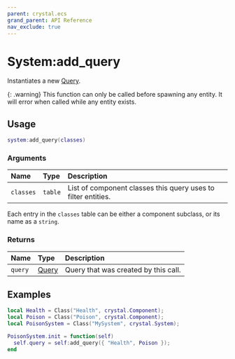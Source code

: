 ```yaml
---
parent: crystal.ecs
grand_parent: API Reference
nav_exclude: true
---
```


# System:add_query

Instantiates a new [Query](query).

{: .warning}
This function can only be called before spawning any entity. It will error when called while any entity exists.

## Usage

```lua
system:add_query(classes)
```

### Arguments

| Name      | Type    | Description                                                   |
| :-------- | :------ | :------------------------------------------------------------ |
| `classes` | `table` | List of component classes this query uses to filter entities. |

Each entry in the `classes` table can be either a component subclass, or its name as a `string`.

### Returns

| Name    | Type           | Description                          |
| :------ | :------------- | :----------------------------------- |
| `query` | [Query](query) | Query that was created by this call. |

## Examples

```lua
local Health = Class("Health", crystal.Component);
local Poison = Class("Poison", crystal.Component);
local PoisonSystem = Class("MySystem", crystal.System);

PoisonSystem.init = function(self)
  self.query = self:add_query({ "Health", Poison });
end
```
